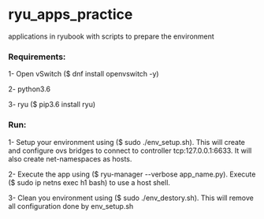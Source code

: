 # ryu_apps_practice
applications in ryubook with scripts to prepare the environment

### Requirements:
1- Open vSwitch ($ dnf install openvswitch -y)

2- python3.6

3- ryu ($ pip3.6 install ryu)

### Run:
1- Setup your environment using ($ sudo ./env_setup.sh).
This will create and configure ovs bridges to connect to controller tcp:127.0.0.1:6633.
It will also create net-namespaces as hosts.

2- Execute the app using ($ ryu-manager --verbose app_name.py).
Execute ($ sudo ip netns exec h1 bash) to use a host shell.

3- Clean you environment using ($ sudo ./env_destory.sh).
This will remove all configuration done by env_setup.sh
